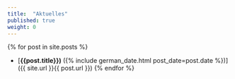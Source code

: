 ```yaml
---
title:  "Aktuelles"
published: true
weight: 0
---
```


{% for post in site.posts %}
- [<b>{{post.title}})</b> ({% include german_date.html post_date=post.date %})]({{ site.url }}{{ post.url }})
{% endfor %}
